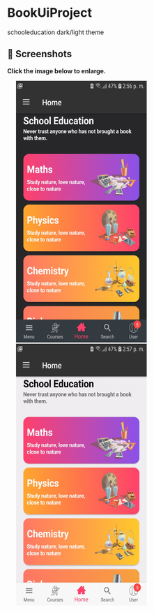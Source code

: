 # BookUiProject
schooleducation 
dark/light theme


 ## 📸 Screenshots

**Click the image below to enlarge.**
<div>
<img src="/screenshots/screenshot-dark.jpg" height="600" width="300" hspace="20">

<img src="/screenshots/screenshot-light.jpg" height="600" width="300" hspace="20">

</div>